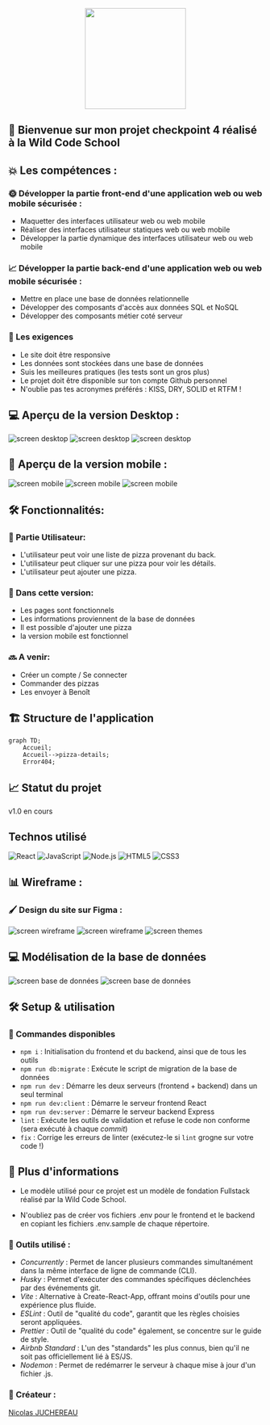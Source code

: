 <p align="center">
<img src="./client/src/assets/logo-pizza.png" height=200px>
</p>

## 🚀 Bienvenue sur mon projet checkpoint 4 réalisé à la Wild Code School <br>

## 💥 Les compétences : 

### 🌞 Développer la partie front-end d'une application web ou web mobile sécurisée : 

- Maquetter des interfaces utilisateur web ou web mobile
- Réaliser des interfaces utilisateur statiques web ou web mobile
- Développer la partie dynamique des interfaces utilisateur web ou web mobile

### 📈 Développer la partie back-end d'une application web ou web mobile sécurisée : 

- Mettre en place une base de données relationnelle
- Développer des composants d'accès aux données SQL et NoSQL
- Développer des composants métier coté serveur

### 👑 Les exigences 

- Le site doit être responsive
- Les données sont stockées dans une base de données
- Suis les meilleures pratiques (les tests sont un gros plus)
- Le projet doit être disponible sur ton compte Github personnel
- N'oublie pas tes acronymes préférés : KISS, DRY, SOLID et RTFM !

## 💻 Aperçu de la version Desktop :

<img src="./client/src/ressources/screendesktop1.PNG"  alt="screen desktop"> <img src="./client/src/ressources/screendesktop3.PNG"  alt="screen desktop"> <img src="./client/src/ressources/screendesktop2.PNG" alt="screen desktop">

## 📱 Aperçu de la version mobile : 

<img src="./client/src/ressources/screenmobile1.PNG" alt="screen mobile"> <img src="./client/src/ressources/screenmobile3.PNG" alt="screen mobile"> <img src="./client/src/ressources/screenmobile2.PNG"  alt="screen mobile">

## 🛠️ Fonctionnalités:

### 👥 Partie Utilisateur:

- L'utilisateur peut voir une liste de pizza provenant du back.
- L'utilisateur peut cliquer sur une pizza pour voir les détails.
- L'utilisateur peut ajouter une pizza.


### 📝 Dans cette version:

- Les pages sont fonctionnels
- Les informations proviennent de la base de données
- Il est possible d'ajouter une pizza
- la version mobile est fonctionnel

### 🔜 A venir:

- Créer un compte / Se connecter
- Commander des pizzas
- Les envoyer à Benoît

## 🏗️ Structure de l'application

```mermaid
graph TD;
    Accueil;
    Accueil-->pizza-details;
    Error404;
```

## 📈 Statut du projet

v1.0 en cours

## Technos utilisé

![React](https://img.shields.io/badge/-React-61DAFB?style=for-the-badge&logo=react&logoColor=white)
![JavaScript](https://img.shields.io/badge/-JavaScript-F7DF1E?style=for-the-badge&logo=javascript&logoColor=black)
![Node.js](https://img.shields.io/badge/Node.js-339933?style=for-the-badge&logo=node.js&logoColor=white)
![HTML5](https://img.shields.io/badge/-HTML5-E34F26?style=for-the-badge&logo=html5&logoColor=white)
![CSS3](https://img.shields.io/badge/-CSS3-1572B6?style=for-the-badge&logo=css3&logoColor=white)

## 📊 Wireframe : 

### 🖌️ Design du site sur Figma : 

<img src="./client/src/ressources/wireframe1.PNG" alt="screen wireframe"> <img src="./client/src/ressources/wireframe2.PNG" alt="screen wireframe"> <img src="./client/src/ressources/themes.PNG" alt="screen themes">

## 💻 Modélisation de la base de données

<img src="./client/src/ressources/screenbdd.PNG" alt="screen base de données"> <img src="./client/src/ressources/screenbdd2.PNG" alt="screen base de données">

## 🛠️ Setup & utilisation

### 📜 Commandes disponibles

- `npm i` : Initialisation du frontend et du backend, ainsi que de tous les outils
- `npm run db:migrate` : Exécute le script de migration de la base de données
- `npm run dev` : Démarre les deux serveurs (frontend + backend) dans un seul terminal
- `npm run dev:client` : Démarre le serveur frontend React
- `npm run dev:server` : Démarre le serveur backend Express
- `lint` : Exécute les outils de validation et refuse le code non conforme (sera exécuté à chaque _commit_)
- `fix` : Corrige les erreurs de linter (exécutez-le si `lint` grogne sur votre code !)

## 📄 Plus d'informations

- Le modèle utilisé pour ce projet est un modèle de fondation Fullstack réalisé par la Wild Code School.

- N'oubliez pas de créer vos fichiers .env pour le frontend et le backend en copiant les fichiers .env.sample de chaque répertoire.

### 🔧 Outils utilisé :

- _Concurrently_ : Permet de lancer plusieurs commandes simultanément dans la même interface de ligne de commande (CLI).
- _Husky_ : Permet d'exécuter des commandes spécifiques déclenchées par des événements git.
- _Vite_ : Alternative à Create-React-App, offrant moins d'outils pour une expérience plus fluide.
- _ESLint_ : Outil de "qualité du code", garantit que les règles choisies seront appliquées.
- _Prettier_ : Outil de "qualité du code" également, se concentre sur le guide de style.
- _Airbnb Standard_ : L'un des "standards" les plus connus, bien qu'il ne soit pas officiellement lié à ES/JS.
- _Nodemon_ : Permet de redémarrer le serveur à chaque mise à jour d'un fichier .js.

### 👥 Créateur :

[Nicolas JUCHEREAU](https://github.com/Nicolas-jchr)
